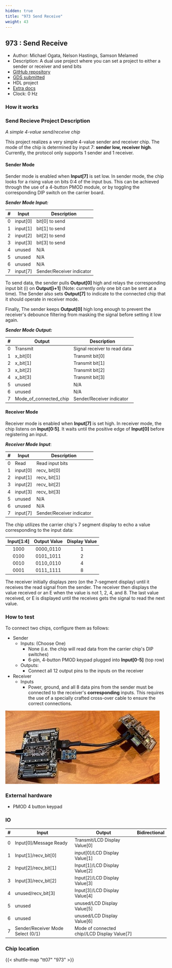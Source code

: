 ```yaml
---
hidden: true
title: "973 Send Receive"
weight: 43
---
```


## 973 : Send Receive

* Author: Michael Ogata, Nelson Hastings, Samson Melamed
* Description: A dual use project where you can set a project to either a sender or receiver and send bits
* [GitHub repository](https://github.com/The-Chairman/tt07-verilog-template)
* [GDS submitted](https://github.com/The-Chairman/tt07-verilog-template/actions/runs/9065904038)
* HDL project
* [Extra docs]()
* Clock: 0 Hz

<!---

This file is used to generate your project datasheet. Please fill in the information below and delete any unused
sections.

You can also include images in this folder and reference them in the markdown. Each image must be less than
512 kb in size, and the combined size of all images must be less than 1 MB.
-->


### How it works

### Send Recieve Project Description

*A simple 4-value send/receive chip*

This project realizes a very simple 4-value sender and receiver chip. The mode
of the chip is determined by input 7: **sender low, receiver high**. Currently,
the protocol only supports 1 sender and 1 receiver.

#### Sender Mode

Sender mode is enabled when **Input[7]** is set low. In sender mode, the chip
looks for a rising value on bits 0:4 of the input bus. This can be achieved
through the use of a 4-button PMOD module, or by toggling the corresponding DIP
switch on the carrier board.

***Sender Mode Input:***

| # | Input      | Description               |
| -- | ---------- | ------------------------- |
| 0  | input[0] | bit[0] to send          |
| 1  | input[1] | bit[1] to send          |
| 2  | input[2] | bit[2] to send          |
| 3  | input[3] | bit[3] to send          |
| 4  | unused     | N/A                       |
| 5  | unused     | N/A                       |
| 6  | unused     | N/A                       |
| 7  | input[7] | Sender/Receiver indicator |

To send data, the sender pulls **Output[0]** high and relays the corresponding
input bit (i) on **Output[i+1]** (Note: currently only one bit can be sent at
a time). The Sender also sets **Output[7]** to indicate to the connected chip
that it should operate in receiver mode.

Finally, The sender keeps **Output[0]** high long enough to prevent the
receiver's debounce filtering from masking the signal before setting it low
again.

***Sender Mode Output:***

| # | Output                    | Description                  |
| -- | ------------------------- | ---------------------------- |
| 0  | Transmit                  | Signal receiver to read data |
| 1  | x_bit[0]               | Transmit bit[0]            |
| 2  | x_bit[1]               | Transmit bit[1]            |
| 3  | x_bit[2]               | Transmit bit[2]            |
| 4  | x_bit[3]               | Transmit bit[3]            |
| 5  | unused                    | N/A                          |
| 6  | unused                    | N/A                          |
| 7  | Mode_of_connected_chip | Sender/Receiver indicator    |

#### Receiver Mode

Receiver mode is enabled when **Input[7]** is set high. In receiver mode, the
chip listens on **Input[0:5]**. It waits until the positive edge of
**Input[0]** before registering an input.

***Receiver Mode Input***:

| # | Input      | Description               |
| -- | ---------- | ------------------------- |
| 0  | Read       | Read input bits           |
| 1  | input[0] | recv_ bit[0]           |
| 2  | input[1] | recv_ bit[1]           |
| 3  | input[2] | recv_ bit[2]           |
| 4  | input[3] | recv_ bit[3]           |
| 5  | unused     | N/A                       |
| 6  | unused     | N/A                       |
| 7  | input[7] | Sender/Receiver indicator |

The chip utilizes the carrier chip's 7 segment display to echo a value
corresponding to the input data:

| Input[1:4] | Output Value | Display Value |
| :----------: | :-----------: | :-----------: |
| 1000 | 0000_0110 | 1 |
| 0100 | 0101_1011 | 2 |
| 0010 | 0110_0110 | 4 |
| 0001 | 0111_1111 | 8 |

The receiver initially displays zero (on the 7-segment display) until it
receives the read signal from the sender. The receiver then displays the
value received or an E when the value is not 1, 2, 4, and 8. The last
value received, or E is displayed until the receives gets the signal to
read the next value.

### How to test

To connect two chips, configure them as follows:

- Sender
  - Inputs: (Choose One)
    - None (i.e. the chip will read data from the carrier chip's DIP switches)
    - 6-pin, 4-button PMOD keypad plugged into **Input[0-5]** (top row)
  - Outputs:
    - Connect all 12 output pins to the inputs on the receiver
- Receiver
  - Inputs
    - Power, ground, and all 8 data pins from the sender must be connected to the receiver's **corresponding** inputs. This requires the use of a specially crafted cross-over cable to ensure the correct connections.

![picture of two chips connected as sender-receiver](images/Sender-Receiver.jpg)

### External hardware

- PMOD 4 button keypad


### IO

| #             | Input    | Output   | Bidirectional   |
| ------------- | -------- | -------- | --------------- |
| 0 | Input[0]/Message Ready  | Transmit/LCD Display Value[0]  |         |
| 1 | Input[1]/recv_bit[0]  | input[0]/LCD Display Value[1]  |         |
| 2 | Input[2]/recv_bit[1]  | Input[1]/LCD Display Value[2]  |         |
| 3 | Input[3]/recv_bit[2]  | Input[2]/LCD Display Value[3]  |         |
| 4 | unused/recv_bit[3]  | Input[3]/LCD Display Value[4]  |         |
| 5 | unused  | unused/LCD Display Value[5]  |         |
| 6 | unused  | unused/LCD Display Value[6]  |         |
| 7 | Sender/Receiver Mode Select (0/1)  | Mode of connected chip//LCD Display Value[7]  |         |


### Chip location

{{< shuttle-map "tt07" "973" >}}
